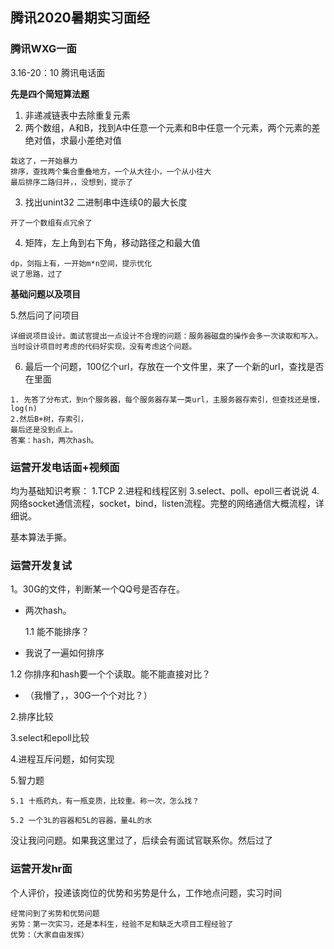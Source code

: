 ## 腾讯2020暑期实习面经

### 腾讯WXG一面


3.16-20：10 腾讯电话面

**先是四个简短算法题**

1. 非递减链表中去除重复元素
2. 两个数组，A和B，找到A中任意一个元素和B中任意一个元素，两个元素的差绝对值，求最小差绝对值

```
栽这了，一开始暴力
排序，查找两个集合重叠地方，一个从大往小，一个从小往大
最后排序二路归并，，没想到，提示了
```

3. 找出unint32 二进制串中连续0的最大长度

```
开了一个数组有点冗余了
```

4. 矩阵，左上角到右下角，移动路径之和最大值

```
dp，剑指上有，一开始m*n空间，提示优化
说了思路，过了
```

**基础问题以及项目**

5.然后问了问项目

```
详细说项目设计。面试官提出一点设计不合理的问题：服务器磁盘的操作会多一次读取和写入。当时设计项目时考虑的代码好实现，没有考虑这个问题。
```

6. 最后一个问题，100亿个url，存放在一个文件里，来了一个新的url，查找是否在里面

```
1. 先答了分布式，到n个服务器，每个服务器存某一类url，主服务器存索引，但查找还是慢，log(n)
2.然后B+树，存索引，
最后还是没到点上。
答案：hash，两次hash。
```

### 运营开发电话面+视频面

均为基础知识考察：
1.TCP
2.进程和线程区别
3.select、poll、epoll三者说说
4.网络socket通信流程，socket，bind，listen流程。完整的网络通信大概流程，详细说。

基本算法手撕。


### 运营开发复试

1。30G的文件，判断某一个QQ号是否存在。

* 两次hash。

  1.1 能不能排序？

* 我说了一遍如何排序

 1.2 你排序和hash要一个个读取。能不能直接对比？

* （我懵了，，30G一个个对比？）

2.排序比较

3.select和epoll比较

4.进程互斥问题，如何实现

5.智力题

    5.1 十瓶药丸，有一瓶变质，比较重。称一次，怎么找？
    
    5.2 一个3L的容器和5L的容器，量4L的水


没让我问问题。如果我这里过了，后续会有面试官联系你。然后过了

### 运营开发hr面

个人评价，投递该岗位的优势和劣势是什么，工作地点问题，实习时间

```
经常问到了劣势和优势问题
劣势：第一次实习，还是本科生，经验不足和缺乏大项目工程经验了
优势：（大家自由发挥）
```

## 